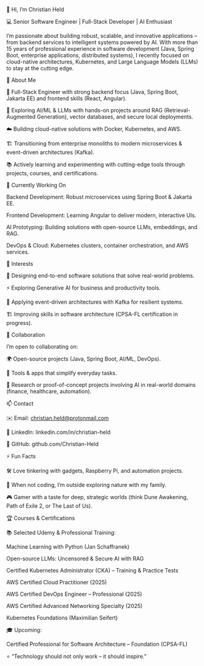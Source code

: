 👋 Hi, I’m Christian Held

💻 Senior Software Engineer | Full-Stack Developer | AI Enthusiast

I’m passionate about building robust, scalable, and innovative applications – from backend services to intelligent systems powered by AI. With more than 15 years of professional experience in software development (Java, Spring Boot, enterprise applications, distributed systems), I recently focused on cloud-native architectures, Kubernetes, and Large Language Models (LLMs) to stay at the cutting edge.

🚀 About Me

🎯 Full-Stack Engineer with strong backend focus (Java, Spring Boot, Jakarta EE) and frontend skills (React, Angular).

🤖 Exploring AI/ML & LLMs with hands-on projects around RAG (Retrieval-Augmented Generation), vector databases, and secure local deployments.

☁️ Building cloud-native solutions with Docker, Kubernetes, and AWS.

🏗️ Transitioning from enterprise monoliths to modern microservices & event-driven architectures (Kafka).

📚 Actively learning and experimenting with cutting-edge tools through projects, courses, and certifications.

🌱 Currently Working On

Backend Development: Robust microservices using Spring Boot & Jakarta EE.

Frontend Development: Learning Angular to deliver modern, interactive UIs.

AI Prototyping: Building solutions with open-source LLMs, embeddings, and RAG.

DevOps & Cloud: Kubernetes clusters, container orchestration, and AWS services.

👀 Interests

🧩 Designing end-to-end software solutions that solve real-world problems.

⚡ Exploring Generative AI for business and productivity tools.

🔄 Applying event-driven architectures with Kafka for resilient systems.

🏗️ Improving skills in software architecture (CPSA-FL certification in progress).

💞️ Collaboration

I’m open to collaborating on:

🌍 Open-source projects (Java, Spring Boot, AI/ML, DevOps).

📱 Tools & apps that simplify everyday tasks.

🤝 Research or proof-of-concept projects involving AI in real-world domains (finance, healthcare, automation).

📫 Contact

✉️ Email: christian.held@protonmail.com

💼 LinkedIn: linkedin.com/in/christian-held

🐙 GitHub: github.com/Christian-Held

⚡ Fun Facts

🛠️ Love tinkering with gadgets, Raspberry Pi, and automation projects.

🌲 When not coding, I’m outside exploring nature with my family.

🎮 Gamer with a taste for deep, strategic worlds (think Dune Awakening, Path of Exile 2, or The Last of Us).

🏆 Courses & Certifications

📚 Selected Udemy & Professional Training:

Machine Learning with Python (Jan Schaffranek)

Open-source LLMs: Uncensored & Secure AI with RAG

Certified Kubernetes Administrator (CKA) – Training & Practice Tests

AWS Certified Cloud Practitioner (2025)

AWS Certified DevOps Engineer – Professional (2025)

AWS Certified Advanced Networking Specialty (2025)

Kubernetes Foundations (Maximilian Seifert)

🎓 Upcoming:

Certified Professional for Software Architecture – Foundation (CPSA-FL)

⭐️ “Technology should not only work – it should inspire.”
